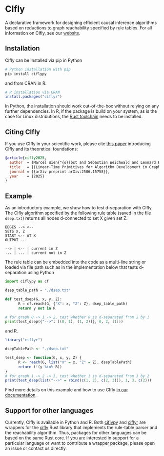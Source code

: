 # CIfly

A declarative framework for designing efficient causal inference algorithms based on reductions to graph reachability specified by rule tables. For all information on CIfly, see our [website](https://cifly.dev/).

## Installation

CIfly can be installed via pip in Python 

```bash
# Python installation with pip
pip install ciflypy
```

and from CRAN in R.

```r
# R installation via CRAN
install.packages("ciflyr")
```

In Python, the installation should work out-of-the-box without relying on any further dependencies. In R, if the package is build on your system, as is the case for Linux distributions, the [Rust toolchain](https://rustup.rs/) needs to be installed.

## Citing CIfly

If you use CIfly in your scientific work, please cite [this paper](https://arxiv.org/abs/2506.15758) introducing CIfly and its theoretical foundations:
```bibtex
@article{cifly2025,
  author  = {Marcel Wien{"{o}}bst and Sebastian Weichwald and Leonard Henckel},
  title   = {{Linear-Time Primitives for Algorithm Development in Graphical Causal Inference}},
  journal = {{arXiv preprint arXiv:2506.15758}},
  year    = {2025}
}
```

## Example

As an introductory example, we show how to test d-separation with CIfly. The CIfly algorithm specified by the following rule table (saved in the file ```dsep.txt```) returns all nodes d-connected to set X given set Z.

```
EDGES --> <--
SETS X, Z
START <-- AT X
OUTPUT ...

--> | <-- | current in Z
... | ... | current not in Z
```

The rule table can be embedded into the code as a multi-line string or loaded via file path such as in the implementation below that tests d-separation using Python

```py
import ciflypy as cf

dsep_table_path = "./dsep.txt"

def test_dsep(G, x, y, Z):
      R = cf.reach(G, {"X": x, "Z": Z}, dsep_table_path)
      return y not in R

# for graph 0 -> 1 -> 2, test whether 0 is d-separated from 2 by 1
print(test_dsep({"-->": [(0, 1), (1, 2)]}, 0, 2, [1]))
```

and R.

```r
library("ciflyr")

dsepTablePath <- "./dsep.txt"

test_dsep <- function(G, x, y, Z) {
      R <- reach(G, list("X" = x, "Z" = Z), dsepTablePath)
      return (!(y %in% R))
}
# for graph 1 -> 2 -> 3, test whether 1 is d-separated from 3 by 2
print(test_dsep(list("-->" = rbind(c(1, 2), c(2, 3))), 1, 3, c(2)))
```

Find more details on this example and how to use CIfly [in our documentation](https://cifly.dev/docs/).

## Support for other languages

Currently, CIfly is available in Python and R. Both [ciflypy](./ciflypy/) and [ciflyr](./ciflyr/) are wrappers for the [cifly](./cifly/) Rust library that implements the rule-table parser and the reachability algorithm. Thus, packages for other languages can be based on the same Rust core. If you are interested in support for a particular language or want to contribute a wrapper package, please open an issue or contact us directly. 
